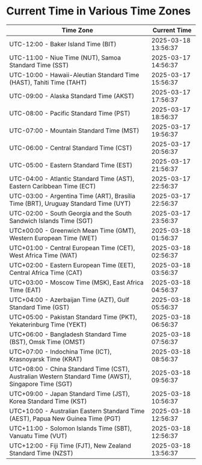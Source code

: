 # Current Time in Various Time Zones

| Time Zone | Current Time |
|-----------|--------------|
| UTC-12:00 - Baker Island Time (BIT) | 2025-03-18 13:56:37 |
| UTC-11:00 - Niue Time (NUT), Samoa Standard Time (SST) | 2025-03-17 14:56:37 |
| UTC-10:00 - Hawaii-Aleutian Standard Time (HAST), Tahiti Time (TAHT) | 2025-03-17 15:56:37 |
| UTC-09:00 - Alaska Standard Time (AKST) | 2025-03-17 17:56:37 |
| UTC-08:00 - Pacific Standard Time (PST) | 2025-03-17 18:56:37 |
| UTC-07:00 - Mountain Standard Time (MST) | 2025-03-17 19:56:37 |
| UTC-06:00 - Central Standard Time (CST) | 2025-03-17 20:56:37 |
| UTC-05:00 - Eastern Standard Time (EST) | 2025-03-17 21:56:37 |
| UTC-04:00 - Atlantic Standard Time (AST), Eastern Caribbean Time (ECT) | 2025-03-17 22:56:37 |
| UTC-03:00 - Argentina Time (ART), Brasília Time (BRT), Uruguay Standard Time (UYT) | 2025-03-17 22:56:37 |
| UTC-02:00 - South Georgia and the South Sandwich Islands Time (SGT) | 2025-03-17 23:56:37 |
| UTC±00:00 - Greenwich Mean Time (GMT), Western European Time (WET) | 2025-03-18 01:56:37 |
| UTC+01:00 - Central European Time (CET), West Africa Time (WAT) | 2025-03-18 02:56:37 |
| UTC+02:00 - Eastern European Time (EET), Central Africa Time (CAT) | 2025-03-18 03:56:37 |
| UTC+03:00 - Moscow Time (MSK), East Africa Time (EAT) | 2025-03-18 04:56:37 |
| UTC+04:00 - Azerbaijan Time (AZT), Gulf Standard Time (GST) | 2025-03-18 05:56:37 |
| UTC+05:00 - Pakistan Standard Time (PKT), Yekaterinburg Time (YEKT) | 2025-03-18 06:56:37 |
| UTC+06:00 - Bangladesh Standard Time (BST), Omsk Time (OMST) | 2025-03-18 07:56:37 |
| UTC+07:00 - Indochina Time (ICT), Krasnoyarsk Time (KRAT) | 2025-03-18 08:56:37 |
| UTC+08:00 - China Standard Time (CST), Australian Western Standard Time (AWST), Singapore Time (SGT) | 2025-03-18 09:56:37 |
| UTC+09:00 - Japan Standard Time (JST), Korea Standard Time (KST) | 2025-03-18 10:56:37 |
| UTC+10:00 - Australian Eastern Standard Time (AEST), Papua New Guinea Time (PGT) | 2025-03-18 12:56:37 |
| UTC+11:00 - Solomon Islands Time (SBT), Vanuatu Time (VUT) | 2025-03-18 12:56:37 |
| UTC+12:00 - Fiji Time (FJT), New Zealand Standard Time (NZST) | 2025-03-18 13:56:37 |
